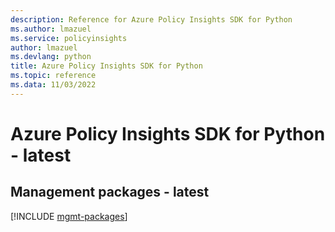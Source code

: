 ```yaml
---
description: Reference for Azure Policy Insights SDK for Python
ms.author: lmazuel
ms.service: policyinsights
author: lmazuel
ms.devlang: python
title: Azure Policy Insights SDK for Python
ms.topic: reference
ms.data: 11/03/2022
---
```

# Azure Policy Insights SDK for Python - latest

## Management packages - latest
[!INCLUDE [mgmt-packages](policy-insights-mgmt-index.md)]